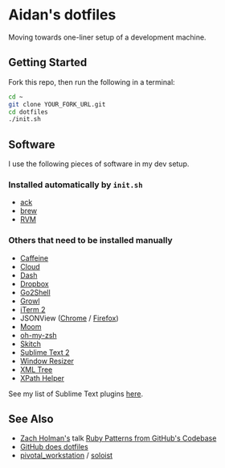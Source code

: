 # Aidan's dotfiles

Moving towards one-liner setup of a development machine.

## Getting Started

Fork this repo, then run the following in a terminal:

```bash
cd ~
git clone YOUR_FORK_URL.git
cd dotfiles
./init.sh
```

## Software

I use the following pieces of software in my dev setup.

### Installed automatically by `init.sh`

* [ack](http://betterthangrep.com/)
* [brew](http://mxcl.github.com/homebrew/)
* [RVM](https://rvm.io/)

### Others that need to be installed manually

* [Caffeine](http://itunes.apple.com/us/app/caffeine/id411246225)
* [Cloud](http://itunes.apple.com/us/app/cloud/id417602904)
* [Dash](https://itunes.apple.com/us/app/dash/id458034879)
* [Dropbox](http://db.tt/y5bnAOst)
* [Go2Shell](https://itunes.apple.com/us/app/go2shell/id445770608?mt=12)
* [Growl](https://itunes.apple.com/us/app/growl/id467939042?mt=12)
* [iTerm 2](http://www.iterm2.com/#/section/home)
* JSONView ([Chrome](https://chrome.google.com/webstore/detail/jsonview/chklaanhfefbnpoihckbnefhakgolnmc) / [Firefox](https://addons.mozilla.org/en-US/firefox/addon/jsonview/))
* [Moom](http://manytricks.com/moom/)
* [oh-my-zsh](https://github.com/robbyrussell/oh-my-zsh)
* [Skitch](https://itunes.apple.com/us/app/skitch/id425955336?mt=12)
* [Sublime Text 2](http://www.sublimetext.com/)
* [Window Resizer](https://chrome.google.com/webstore/detail/window-resizer/kkelicaakdanhinjdeammmilcgefonfh)
* [XML Tree](https://chrome.google.com/webstore/detail/xml-tree/gbammbheopgpmaagmckhpjbfgdfkpadb)
* [XPath Helper](https://chrome.google.com/webstore/detail/xpath-helper/hgimnogjllphhhkhlmebbmlgjoejdpjl)

See my list of Sublime Text plugins [here](https://github.com/afeld/dotfiles/blob/master/sublime-text-2/Packages/User/Package%20Control.sublime-settings).

## See Also

* [Zach Holman's](http://zachholman.com/) talk [Ruby Patterns from GitHub's Codebase](http://speakerdeck.com/u/holman/p/ruby-patterns-from-githubs-codebase?slide=7)
* [GitHub does dotfiles](http://dotfiles.github.com)
* [pivotal_workstation](https://github.com/pivotal/pivotal_workstation) / [soloist](https://github.com/mkocher/soloist)
